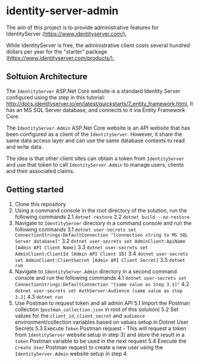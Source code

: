 # identity-server-admin

The aim of this project is to provide administrative features for IdentityServer (<https://www.identityserver.com/).>

While IdentityServer is free, the administrative client costs several hundred dollars per year for the "starter" package (<https://www.identityserver.com/products/).>

## Soltuion Architecture

The `IdentityServer` ASP.Net Core website is a standard Identity Server configured using the step in this tutorial: <http://docs.identityserver.io/en/latest/quickstarts/7_entity_framework.html.>  It has an MS SQL Server database, and connects to it via Entity Framework Core.

The `IdentityServer.Admin` ASP.Net Core website is an API website that has been configured as a client of the `IdentityServer`.  However, it share the same data access layer and can use the same database contexts to read and write data.

The idea is that other client sites can obtain a token from `IdentityServer` and use that token to call `IdentityServer.Admin` to manage users, clients and their associated claims.

## Getting started

1. Clone this repository
2. Using a command console in the root directory of the solution, run the following commands
   2.1 `dotnet restore`
   2.2 `dotnet build --no-restore`
3. Navigate to `IdentityServer` directory in a command console and run the following commands
   3.1 `dotnet user-secrets set ConnectionStrings:DefaultConnection "[connection string to MS SQL Server database]"`
   3.2 `dotnet user-secrets set AdminClient:ApiName [Admin API Client Name]`
   3.3 `dotnet user-secrets set AdminClient:ClientId [Admin API Client ID]`
   3.4 `dotnet user-secrets set AdminClient:ClientSecret [Admin API Client Secret]`
   3.5 `dotnet run`
4. Navigate to `IdentityServer.Admin` directory in a second command console and run the following commands
   4.1 `dotnet user-secrets set ConnectionStrings:DefaultConnection "[same value as Step 3.1]"`
   4.2 `dotnet user-secrets set AuthServer:Audience [same value as step 3.2]`
   4.3 `dotnet run`
5. Use Postman to request token and all admin API
   5.1 Import the Postman collection (`postman_collection.json` in root of this solution)
   5.2 Set values for the `client_id`, `client_secret` and `audience` environment/collection variables based on values setup in Dotnet User Secrets
   5.3 Execute `Token` Postman request
       - This will request a token from `IdentityServer` website setup in step 3) and store the result in a `token` Postman variable to be used in the next request
   5.4 Execute the `Create User` Postman request to create a new user using the `IdentityServer.Admin` website setup in step 4
